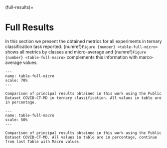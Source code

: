 (full-results)=

# Full Results

In this section we present the obtained metrics for all experiments in ternary classification task reported. {numref}`Figure {number} <table-full-micro>` shows all metrics by classes and micro-average and {numref}`Figure {number} <table-full-macro>` complements this information with marco-average values.

```{figure} /_static/lecture_specific/results/table-full-micro.png
---
name: table-full-micro
scale: 70%
---

Comparison of principal results obtained in this work using the Public Dataset COVID-CT-MD in ternary classification. All values in table are in percentage.
```

```{figure} /_static/lecture_specific/results/table-full-macro.png
---
name: table-full-macro
scale: 50%
---

Comparison of principal results obtained in this work using the Public Dataset COVID-CT-MD. All values in table are in percentage, continue from last Table with Macro values.
```